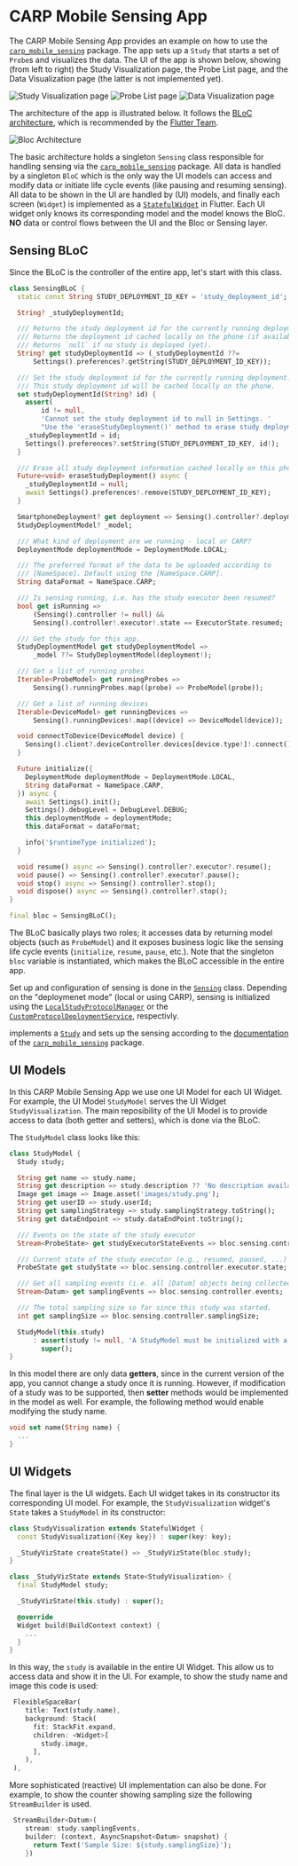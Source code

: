 # CARP Mobile Sensing App

The CARP Mobile Sensing App provides an example on how to use the [`carp_mobile_sensing`](https://pub.dartlang.org/packages/carp_mobile_sensing) package.
The app sets up a `Study` that starts a set of `Probe`s and visualizes the data. The UI of the app is shown below, showing
(from left to right) the Study Visualization page, the Probe List page, and the Data Visualization page (the latter is not implemented yet).

![Study Visualization page](documentation/study_viz.jpeg) 
![Probe List page](documentation/probe_list.jpeg) 
![Data Visualization page](documentation/data_viz.jpeg) 


The architecture of the app is illustrated below. It follows the [BLoC architecture](https://medium.com/flutterpub/architecting-your-flutter-project-bd04e144a8f1),
which is recommended by the [Flutter Team](https://www.youtube.com/watch?v=PLHln7wHgPE).


![Bloc Architecture](documentation/architecture.png)

The basic architecture holds a singleton `Sensing` class responsible for handling sensing via the [`carp_mobile_sensing`](https://pub.dartlang.org/packages/carp_mobile_sensing) package. 
All data is handled by a singleton `BloC` which is the only way the UI models can access and modify
data or initiate life cycle events (like pausing and resuming sensing).
All data to be shown in the UI are handled by (UI) models, and finally each screen (`Widget`)
is implemented as a [`StatefulWidget`](https://docs.flutter.io/flutter/widgets/StatefulWidget-class.html)
in Flutter. Each UI widget only knows its corresponding model
and the model knows the BloC. **NO** data or control flows between the UI and the Bloc or Sensing layer.

## Sensing BLoC

Since the BLoC is the controller of the entire app, let's start with this class.

````dart
class SensingBLoC {
  static const String STUDY_DEPLOYMENT_ID_KEY = 'study_deployment_id';

  String? _studyDeploymentId;

  /// Returns the study deployment id for the currently running deployment.
  /// Returns the deployment id cached locally on the phone (if available).
  /// Returns `null` if no study is deployed (yet).
  String? get studyDeploymentId => (_studyDeploymentId ??=
      Settings().preferences?.getString(STUDY_DEPLOYMENT_ID_KEY));

  /// Set the study deployment id for the currently running deployment.
  /// This study deployment id will be cached locally on the phone.
  set studyDeploymentId(String? id) {
    assert(
        id != null,
        'Cannot set the study deployment id to null in Settings. '
        "Use the 'eraseStudyDeployment()' method to erase study deployment information.");
    _studyDeploymentId = id;
    Settings().preferences?.setString(STUDY_DEPLOYMENT_ID_KEY, id!);
  }

  /// Erase all study deployment information cached locally on this phone.
  Future<void> eraseStudyDeployment() async {
    _studyDeploymentId = null;
    await Settings().preferences!.remove(STUDY_DEPLOYMENT_ID_KEY);
  }

  SmartphoneDeployment? get deployment => Sensing().controller?.deployment;
  StudyDeploymentModel? _model;

  /// What kind of deployment are we running - local or CARP?
  DeploymentMode deploymentMode = DeploymentMode.LOCAL;

  /// The preferred format of the data to be uploaded according to
  /// [NameSpace]. Default using the [NameSpace.CARP].
  String dataFormat = NameSpace.CARP;

  /// Is sensing running, i.e. has the study executor been resumed?
  bool get isRunning =>
      (Sensing().controller != null) &&
      Sensing().controller!.executor!.state == ExecutorState.resumed;

  /// Get the study for this app.
  StudyDeploymentModel get studyDeploymentModel =>
      _model ??= StudyDeploymentModel(deployment!);

  /// Get a list of running probes
  Iterable<ProbeModel> get runningProbes =>
      Sensing().runningProbes.map((probe) => ProbeModel(probe));

  /// Get a list of running devices
  Iterable<DeviceModel> get runningDevices =>
      Sensing().runningDevices!.map((device) => DeviceModel(device));

  void connectToDevice(DeviceModel device) {
    Sensing().client?.deviceController.devices[device.type!]!.connect();
  }

  Future initialize({
    DeploymentMode deploymentMode = DeploymentMode.LOCAL,
    String dataFormat = NameSpace.CARP,
  }) async {
    await Settings().init();
    Settings().debugLevel = DebugLevel.DEBUG;
    this.deploymentMode = deploymentMode;
    this.dataFormat = dataFormat;

    info('$runtimeType initialized');
  }

  void resume() async => Sensing().controller?.executor?.resume();
  void pause() => Sensing().controller?.executor?.pause();
  void stop() async => Sensing().controller?.stop();
  void dispose() async => Sensing().controller?.stop();
}

final bloc = SensingBLoC();
````

The BLoC basically plays two roles; it accesses data by returning model objects (such as `ProbeModel`)
and it exposes business logic like the sensing life cycle events (`initialize`, `resume`, `pause`, etc.).
Note that the singleton `bloc` variable is instantiated, which makes the BLoC accessible in the entire app.

Set up and configuration of sensing is done in the [`Sensing`](https://github.com/cph-cachet/carp.sensing-flutter/blob/master/apps/carp_mobile_sensing_app/lib/src/sensing/sensing.dart) class. 
Depending on the "deploymenet mode" (local or using CARP), sensing is initialized using the [`LocalStudyProtocolManager`](https://github.com/cph-cachet/carp.sensing-flutter/blob/master/apps/carp_mobile_sensing_app/lib/src/sensing/local_study_protocol_mananger.dart) or the [`CustomProtocolDeploymentService`](https://pub.dev/documentation/carp_backend/latest/carp_backend/CustomProtocolDeploymentService-class.html), respectivly. 



implements a [`Study`](https://pub.dartlang.org/documentation/carp_mobile_sensing/latest/core/Study-class.html) and sets up the sensing according to the
[documentation](https://github.com/cph-cachet/carp.sensing-flutter/wiki) of the [`carp_mobile_sensing`](https://pub.dartlang.org/packages/carp_mobile_sensing) package.

 ## UI Models
 
 In this CARP Mobile Sensing App we use one UI Model for each UI Widget.
 For example, the UI Model `StudyModel` serves the UI Widget `StudyVisualization`.
 The main reposibility of the UI Model is to provide access to data (both getter and setters), 
 which is done via the BLoC.

The `StudyModel` class looks like this:

`````dart
class StudyModel {
  Study study;

  String get name => study.name;
  String get description => study.description ?? 'No description available.';
  Image get image => Image.asset('images/study.png');
  String get userID => study.userId;
  String get samplingStrategy => study.samplingStrategy.toString();
  String get dataEndpoint => study.dataEndPoint.toString();

  /// Events on the state of the study executor
  Stream<ProbeState> get studyExecutorStateEvents => bloc.sensing.controller.executor.stateEvents;

  /// Current state of the study executor (e.g., resumed, paused, ...)
  ProbeState get studyState => bloc.sensing.controller.executor.state;

  /// Get all sampling events (i.e. all [Datum] objects being collected).
  Stream<Datum> get samplingEvents => bloc.sensing.controller.events;

  /// The total sampling size so far since this study was started.
  int get samplingSize => bloc.sensing.controller.samplingSize;

  StudyModel(this.study)
      : assert(study != null, 'A StudyModel must be initialized with a real Study.'),
        super();
}
`````

In this model there are only data **getters**, since in the current version of the app, you
cannot change a study once it is running. However, if modification of a study was to be 
supported, then **setter** methods would be implemented in the model as well.
For example, the following method would enable modifying the study name.

````dart
void set name(String name) {
  ...
}
````

## UI Widgets

The final layer is the UI widgets. 
Each UI widget takes in its constructor its corresponding UI model. 
For example, the `StudyVisualization` widget's `State` takes a `StudyModel` in its constructor:

`````dart
class StudyVisualization extends StatefulWidget {
  const StudyVisualization({Key key}) : super(key: key);

  _StudyVizState createState() => _StudyVizState(bloc.study);
}

class _StudyVizState extends State<StudyVisualization> {
  final StudyModel study;

  _StudyVizState(this.study) : super();

  @override
  Widget build(BuildContext context) {
    ... 
  }
}
`````

In this way, the `study` is available in the entire UI Widget. 
This allow us to access data and show it in the UI. For example, to show the study name and image
this code is used:

````dart
 FlexibleSpaceBar(
    title: Text(study.name),
    background: Stack(
      fit: StackFit.expand,
      children: <Widget>[
        study.image,
      ],
    ),
 ),

````

More sophisticated (reactive) UI implementation can also be done. For example, to show the
counter showing sampling size the following `StreamBuilder` is used.

`````dart
 StreamBuilder<Datum>(
    stream: study.samplingEvents,
    builder: (context, AsyncSnapshot<Datum> snapshot) {
      return Text('Sample Size: ${study.samplingSize}');
    })
`````

